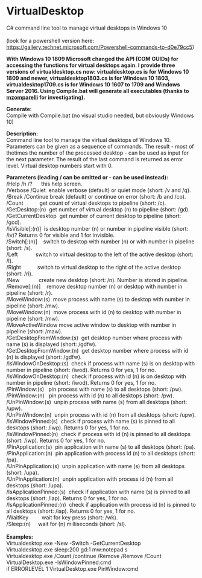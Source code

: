 # VirtualDesktop

C# command line tool to manage virtual desktops in Windows 10<br><br>
(look for a powershell version here: https://gallery.technet.microsoft.com/Powershell-commands-to-d0e79cc5)

**With Windows 10 1809 Microsoft changed the API (COM GUIDs) for accessing the functions for virtual desktops again. I provide three versions of virtualdesktop.cs now: virtualdesktop.cs is for Windows 10 1809 and newer, virtualdesktop1803.cs is for Windows 10 1803, virtualdesktop1709.cs is for Windows 10 1607 to 1709 and Windows Server 2016. Using Compile.bat will generate all executables (thanks to [mzomparelli](https://github.com/mzomparelli/zVirtualDesktop/wiki) for investigating).**

**Generate:**<br>
Compile with Compile.bat (no visual studio needed, but obviously Windows 10)

**Description:**<br>
Command line tool to manage the virtual desktops of Windows 10.
Parameters can be given as a sequence of commands. The result - most of thetimes the number of the processed desktop - can be used as input for the next parameter. The result of the last command is returned as error level.
Virtual desktop numbers start with 0.

**Parameters (leading / can be omitted or - can be used instead):**<br>
/Help /h /?      this help screen.<br>
/Verbose /Quiet  enable verbose (default) or quiet mode (short: /v and /q).<br>
/Break /Continue break (default) or continue on error (short: /b and /co).<br>
/Count           get count of virtual desktops to pipeline (short: /c).<br>
/GetDesktop:(n)  get number of virtual desktop (n) to pipeline (short: /gd).<br>
/GetCurrentDesktop  get number of current desktop to pipeline (short: /gcd).<br>
/IsVisible[:(n)]  is desktop number (n) or number in pipeline visible (short: /iv)? Returns 0 for visible and 1 for invisible.<br>
/Switch[:(n)]    switch to desktop with number (n) or with number in pipeline (short: /s).<br>
/Left            switch to virtual desktop to the left of the active desktop (short: /l).<br>
/Right           switch to virtual desktop to the right of the active desktop (short: /ri).<br>
/New             create new desktop (short: /n). Number is stored in pipeline.<br>
/Remove[:(n)]    remove desktop number (n) or desktop with number in pipeline (short: /r).<br>
/MoveWindow:(s)  move process with name (s) to desktop with number in pipeline (short: /mw).<br>
/MoveWindow:(n)  move process with id (n) to desktop with number in pipeline (short: /mw).<br>
/MoveActiveWindow  move active window to desktop with number in pipeline (short: /maw).<br>
/GetDesktopFromWindow:(s)  get desktop number where process with name (s) is displayed (short: /gdfw).<br>
/GetDesktopFromWindow:(n)  get desktop number where process with id (n) is displayed (short: /gdfw).<br>
/IsWindowOnDesktop:(s)  check if process with name (s) is on desktop with number in pipeline (short: /iwod). Returns 0 for yes, 1 for no.<br>
/IsWindowOnDesktop:(n)  check if process with id (n) is on desktop with number in pipeline (short: /iwod). Returns 0 for yes, 1 for no.<br>
/PinWindow:(s)   pin process with name (s) to all desktops (short: /pw).<br>
/PinWindow:(n)   pin process with id (n) to all desktops (short: /pw).<br>
/UnPinWindow:(s)  unpin process with name (s) from all desktops (short: /upw).<br>
/UnPinWindow:(n)  unpin process with id (n) from all desktops (short: /upw).<br>
/IsWindowPinned:(s)  check if process with name (s) is pinned to all desktops (short: /iwp). Returns 0 for yes, 1 for no.<br>
/IsWindowPinned:(n)  check if process with id (n) is pinned to all desktops (short: /iwp). Returns 0 for yes, 1 for no.<br>
/PinApplication:(s)  pin application with name (s) to all desktops (short: /pa).<br>
/PinApplication:(n)  pin application with process id (n) to all desktops (short: /pa).<br>
/UnPinApplication:(s)  unpin application with name (s) from all desktops (short: /upa).<br>
/UnPinApplication:(n)  unpin application with process id (n) from all desktops (short: /upa).<br>
/IsApplicationPinned:(s)  check if application with name (s) is pinned to all desktops (short: /iap). Returns 0 for yes, 1 for no.<br>
/IsApplicationPinned:(n)  check if application with process id (n) is pinned to all desktops (short: /iap). Returns 0 for yes, 1 for no.<br>
/WaitKey         wait for key press (short: /wk).<br>
/Sleep:(n)     wait for (n) milliseconds (short: /sl).<br>
<br>
**Examples:**<br>
Virtualdesktop.exe -New -Switch -GetCurrentDesktop<br>
Virtualdesktop.exe sleep:200 gd:1 mw:notepad s<br>
Virtualdesktop.exe /Count /continue /Remove /Remove /Count<br>
VirtualDesktop.exe -IsWindowPinned:cmd<br>
if ERRORLEVEL 1 VirtualDesktop.exe PinWindow:cmd<br>
